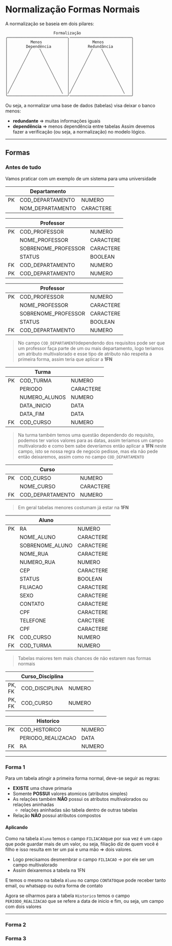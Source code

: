 # Normalização Formas Normais

A normalização se baseia em dois pilares:

```
				     Formalização
╭──────────────────────────╮───────────────────────────╮
│          Menos           │          Menos            │
│        Dependência       │        Redundância        │
│         ╱    ╲           │         ╱    ╲            │
│        ╱      ╲          │        ╱      ╲           │
│       ╱        ╲         │       ╱        ╲          │
│      ╱          ╲        │      ╱          ╲         │
│     ╱            ╲       │     ╱            ╲        │
│    ╱              ╲      │    ╱              ╲       │
│   ╱                ╲     │   ╱                ╲      │
│  ╱                  ╲    │  ╱                  ╲     │
│ ╱                    ╲   │ ╱                    ╲    │
│╱                      ╲  │╱                      ╲   │
╰──────────────────────────╯───────────────────────────╯
```

Ou seja, a normalizar uma base de dados (tabelas) visa deixar o banco menos: 
- **redundante**   =>  muitas informações iguais 
- **dependência** =>  menos dependência entre tabelas
Assim devemos fazer a verificação (ou seja, a normalização) no modelo lógico.

---


## Formas

### Antes de tudo
Vamos praticar com um exemplo de um sistema para uma universidade

|     | Departamento     |           |
| --- | ---------------- | --------- |
| PK  | COD_DEPARTAMENTO | NUMERO    |
|     | NOM_DEPARTAMENTO | CARACTERE |

|     | Professor           |           |
| --- | ------------------- | --------- |
| PK  | COD_PROFESSOR       | NUMERO    |
|     | NOME_PROFESSOR      | CARACTERE |
|     | SOBRENOME_PROFESSOR | CARACTERE |
|     | STATUS              | BOOLEAN   |
| FK  | COD_DEPARTAMENTO    | NUMERO    |
| PK  | COD_DEPARTAMENTO    | NUMERO    |

|     | Professor           |           |
| --- | ------------------- | --------- |
| PK  | COD_PROFESSOR       | NUMERO    |
|     | NOME_PROFESSOR      | CARACTERE |
|     | SOBRENOME_PROFESSOR | CARACTERE |
|     | STATUS              | BOOLEAN   |
| FK  | COD_DEPARTAMENTO    | NUMERO    |

> No campo `COD_DEPARTAMENTO`dependendo dos requisitos pode ser que um professor faça parte de um ou mais departamento, logo teriamos um atributo multivalorado e esse tipo de atributo não respeita a primeira forma, assim teria que aplicar a **1FN**

|     | Turma         |           |
| --- | ------------- | --------- |
| PK  | COD_TURMA     | NUMERO    |
|     | PERIODO       | CARACTERE |
|     | NUMERO_ALUNOS | NUMERO    |
|     | DATA_INICIO   | DATA      |
|     | DATA_FIM      | DATA      |
| FK  | COD_CURSO     | NUMERO    |

> Na turma também temos uma questão dependendo do requisito, podemos ter varios valores para as datas, assim teriamos um campo multivalorado e como bem sabe deveríamos então aplicar a **1FN** neste campo, isto se nossa regra de negocio pedisse, mas ela não pede então deixaremos, assim como no campo `COD_DEPARTAMENTO`

|     | Curso            |           |
| --- | ---------------- | --------- |
| PK  | COD_CURSO        | NUMERO    |
|     | NOME_CURSO       | CARACTERE |
| FK  | COD_DEPARTAMENTO | NUMERO    |

> Em geral tabelas menores costumam já estar na **1FN**

|     | Aluno           |           |
| --- | --------------- | --------- |
| PK  | RA              | NUMERO    |
|     | NOME_ALUNO      | CARACTERE |
|     | SOBRENOME_ALUNO | CARACTERE |
|     | NOME_RUA        | CARACTERE |
|     | NUMERO_RUA      | NUMERO    |
|     | CEP             | CARACTERE |
|     | STATUS          | BOOLEAN   |
|     | FILIACAO        | CARACTERE |
|     | SEXO            | CARACTERE |
|     | CONTATO         | CARACTERE |
|     | CPF             | CARACTERE |
|     | TELEFONE        | CARCTERE  |
|     | CPF             | CARACTERE |
| FK  | COD_CURSO       | NUMERO    |
| FK  | COD_TURMA       | NUMERO    |

> Tabelas maiores tem mais chances de não estarem nas formas normais

|            | Curso_Disciplina |        |
| ---------- | ---------------- | ------ |
| PK, <br>FK | COD_DISCIPLINA   | NUMERO |
| PK,<br>FK  | COD_CURSO        | NUMERO |

|     | Historico          |        |
| --- | ------------------ | ------ |
| PK  | COD_HISTORICO      | NUMERO |
|     | PERIODO_REALIZACAO | DATA   |
| FK  | RA                 | NUMERO |

---

### Forma 1
Para um tabela atingir a primeira forma normal, deve-se seguir as regras:
- **EXISTE** uma chave primaria
- Somente **POSSUI** valores atomicos (atributos simples) 
- As relações também **NÃO** possui os atributos multivalorados ou relações aninhadas 
	- relações aninhadas são tabela dentro de outras tabelas
- Relação **NÃO** possui atributos compostos

#### Aplicando 
Como na tabela `Aluno` temos o campo `FILIACAO`que por sua vez é um capo que pode guardar mais de um valor, ou seja, filiação diz de quem você é filho e isso resulta em ter um pai e uma mão => dois valores. 
- Logo precisamos desmembrar o campo `FILIACAO` -> por ele ser um campo multivalorado
- Assim deixaremos a tabela na 1FN

E temos o mesmo na tabela `Aluno` no campo `CONTATO`que pode receber tanto email, ou  whatsapp ou outra forma de contato

Agora se olharmos para a tabela `Historico` temos o campo `PERIODO_REALIZACAO` que se refere a data de inicio e fim, ou seja, um campo com dois valores


---

### Forma 2

### Forma 3

